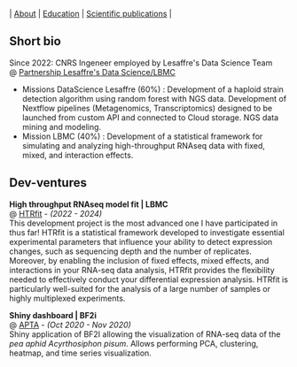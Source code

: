 |  [About](./) | [Education](./education.html) | [Scientific publications](./scientific-publications.html) | 

## Short bio

Since 2022: CNRS Ingeneer employed by Lesaffre's Data Science Team <br>
@ [Partnership Lesaffre's Data Science/LBMC](https://www.rhone-auvergne.cnrs.fr/fr/cnrsinfo/accelerer-linnovation-dans-le-domaine-de-la-fermentation) <br>
  * Missions DataScience Lesaffre (60%) :
Development of a haploid strain detection algorithm using random forest with NGS data. Development of Nextflow pipelines (Metagenomics, Transcriptomics) designed to be launched from custom API and connected to Cloud storage. 
NGS data mining and modeling.
 * Mission LBMC (40%) : 
Development of a statistical framework for simulating and analyzing high-throughput RNAseq data with fixed, mixed, and interaction effects.

## Dev-ventures

**High throughput RNAseq model fit | LBMC** <br>
@ [HTRfit](https://htrfit-lbmc-yvertlab-vortex-plasticity-mutation-477701eb488dfd9.gitbiopages.ens-lyon.fr) - _(2022 - 2024)_ <br>
This development project is the most advanced one I have participated in thus far! HTRfit is a statistical framework developed to investigate essential experimental parameters that influence your ability to detect expression changes, such as sequencing depth and the number of replicates. Moreover, by enabling the inclusion of fixed effects, mixed effects, and interactions in your RNA-seq data analysis, HTRfit provides the flexibility needed to effectively conduct your differential expression analysis. HTRfit is particularly well-suited for the analysis of a large number of samples or highly multiplexed experiments.<br>

**Shiny dashboard | BF2i** <br>
@ [APTA](https://github.com/aduvermy/shiny.git) - _(Oct 2020 - Nov 2020)_ <br>
Shiny application of BF2I allowing the visualization of RNA-seq data of the *pea aphid Acyrthosiphon pisum*. Allows performing PCA, clustering, heatmap, and time series visualization.



